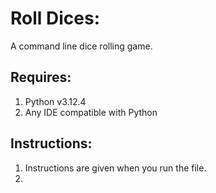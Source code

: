 # Roll Dices:
A command line dice rolling game.

Requires:
---------
1. Python v3.12.4
2. Any IDE compatible with Python

Instructions:
-------------
1. Instructions are given when you run the file.
2. 

